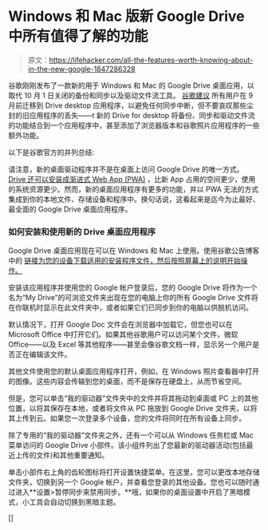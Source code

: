 # Windows 和 Mac 版新 Google Drive 中所有值得了解的功能

> 原文：<https://lifehacker.com/all-the-features-worth-knowing-about-in-the-new-google-1847286328>

谷歌刚刚发布了一款新的用于 Windows 和 Mac 的 Google Drive 桌面应用，以取代 10 月 1 日关闭的备份和同步以及驱动文件流工具。 [谷歌建议](https://support.google.com/drive/answer/10309431) 所有用户在 9 月前迁移到 Drive desktop 应用程序，以避免任何同步中断，但不要哀叹那些尘封的旧应用程序的丢失——t 新的 Drive for desktop 将备份、同步和驱动文件流的功能结合到一个应用程序中，甚至添加了浏览器版本和谷歌照片应用程序的一些额外功能。



以下是谷歌官方的并列总结:

请注意，新的桌面驱动程序并不是在桌面上访问 Google Drive 的唯一方式。 [Drive 还可以安装成渐进式 Web App (PWA)](https://lifehacker.com/try-using-google-drive-as-a-progressive-web-app-1841205078) ，比新 App 占用的空间更少，使用的系统资源更少。然而，新的桌面应用程序有更多的功能，并以 PWA 无法的方式集成到你的本地文件、存储设备和程序中。换句话说，这看起来是迄今为止最好、最全面的 Google Drive 桌面应用程序。

### 如何安装和使用新的 Drive 桌面应用程序

Google Drive 桌面应用现在可以在 Windows 和 Mac 上使用。使用谷歌公告博客 中的 [链接为您的设备下载适用的安装程序文件，然后按照屏幕上的说明开始操作。](https://blog.google/products/drive/drive-for-desktop/)

安装该应用程序并使用您的 Google 帐户登录后，您的 Google Drive 将作为一个名为“My Drive”的可浏览文件夹出现在您的电脑上你的所有 Google Drive 文件将在你联机时显示在此文件夹中，或者如果它们已同步到你的电脑以供脱机访问。

默认情况下，打开 Google Doc 文件会在浏览器中加载它，但您也可以在 Microsoft Office 中打开它们。如果其他谷歌用户可以访问某个文件，微软 Office——以及 Excel 等其他程序——甚至会像谷歌文档一样，显示另一个用户是否正在编辑该文件。

其他文件使用您的默认桌面应用程序打开，例如，在 Windows 照片查看器中打开的图像。这些内容会传输到您的桌面，而不是保存在硬盘上，从而节省空间。

但是，您可以单击“我的驱动器”文件夹中的文件并将其拖动到桌面或 PC 上的其他位置，以将其保存在本地，或者将文件从 PC 拖放到 Google Drive 文件夹，以将其上传到云。如果您一次登录多个设备，您的文件将同时在所有设备上同步。

除了专用的“我的驱动器”文件夹之外，还有一个可以从 Windows 任务栏或 Mac 菜单访问的 Google Drive 小部件。该小组件列出了您最新的驱动器活动(包括最近上传的文件)和其他重要通知。

单击小部件右上角的齿轮图标将打开设置快捷菜单。在这里，您可以更改本地存储文件夹，切换到另一个 Google 帐户，并查看您登录的其他设备。您也可以随时通过进入**设置>暂停同步来禁用同步。**哦，如果你的桌面设置中开启了黑暗模式，小工具会自动切换到黑暗主题。

[]